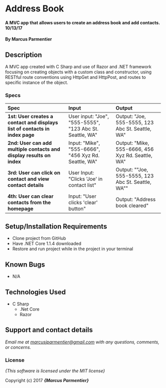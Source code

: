 # Address Book

#### A MVC app that allows users to create an address book and add contacts. 10/13/17

#### By **Marcus Parmentier**

## Description

A MVC app created with C Sharp and use of Razor and .NET framework focusing on creating objects with a custom class and constructor, using RESTful route conventions using HttpGet and HttpPost, and routes to specific instance of the object.

### Specs
| Spec | Input | Output |
| :-------------     | :------------- | :------------- |
| **1st: User creates a contact and displays list of contacts in index page** | User input: "Joe", "555-5555", "123 Abc St. Seattle, WA" | Output: "Joe, 555-5555, 123 Abc St. Seattle, WA" |
| **2nd: User can add multiple contacts and display results on index**| Input: "Mike", "555-6666", "456 Xyz Rd. Seattle, WA" | Output: "Mike, 555-6666, 456 Xyz Rd. Seattle, WA" |
| **3rd: User can click on contact and view contact details** | User Input: "Clicks 'Joe' in contact list" | Output: ""Joe, 555-5555, 123 Abc St. Seattle, WA"" |
| **4th: User can clear contacts from the homepage**| Input: "User clicks 'clear' button" | Output: "Address book cleared" |


## Setup/Installation Requirements

* Clone project from GitHub
* Have .NET Core 1.1.4 downloaded
* Restore and run project while in the project in your terminal

## Known Bugs

* N/A

## Technologies Used

* C Sharp
  * .Net Core
  * Razor

## Support and contact details

_Email me at marcusjparmentier@gmail.com with any questions, comments, or concerns._

### License

*{This software is licensed under the MIT license}*

Copyright (c) 2017 **_{Marcus Parmentier}_**
